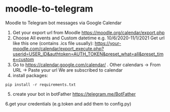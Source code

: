 # moodle-to-telegram
Moodle to Telegram bot messages via Google Calendar

1. Get your export url from Moodle
https://moodle.org/calendar/export.php
2. Choose All events and Custom datetime e.g. 10/6/2020-11/1/2021
Get url like this one (contains .ics file usually): https://your-moodle.com/calendar/export_execute.php?userid=USER_ID&authtoken=AUTH_TOKEN&preset_what=all&preset_time=custom
3. Go to https://calendar.google.com/calendar/
. Other calendars -> From URL -> Paste your url
We are subscribed to calendar
4. install packages: 
```
pip install -r requirements.txt
```
5. create your bot in botFather 
https://telegram.me/BotFather

6.get your credentials (e.g.token and add them to config.py)

